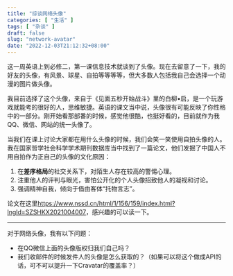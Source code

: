```yaml
---
title: "综谈网络头像"
categories: [ "生活" ]
tags: [ "杂谈" ]
draft: false
slug: "network-avatar"
date: "2022-12-03T21:12:32+08:00"
---
```


<!-- wp:paragraph -->
<p>这一周英语上到必修二，第一课信息技术就谈到了头像。现在去留意了一下，我的好友的头像，有风景、球星、自拍等等等等，但大多数人包括我自己会选择一个动漫的图片做头像。</p>
<!-- /wp:paragraph -->

<!-- wp:paragraph -->
<p>我目前选择了这个头像，来自于《见面五秒开始战斗》里的白柳•启，是一个玩游戏就能考的很好的人，思维敏捷。英语的课文当中说，头像很有可能反映了你性格中的一部分。刚开始看那部番的时候，感觉他很酷，也挺好看的，目前就作为我QQ、微信、网站的统一头像了。</p>
<!-- /wp:paragraph -->

<!-- wp:paragraph -->
<p>当我们在课上讨论大家都在用什么头像的时候，我们会笑一笑使用自拍头像的人。我在国家哲学社会科学学术期刊数据库当中找到了一篇论文，他们发掘了中国人不用自拍作为正自己的头像的文化原因：</p>
<!-- /wp:paragraph -->

<!-- wp:list {"ordered":true} -->
<ol><!-- wp:list-item -->
<li>在<strong>差序格局</strong>的社交关系下，对陌生人存在较高的警惕心理。</li>
<!-- /wp:list-item -->

<!-- wp:list-item -->
<li>注重他人的评判与眼光，害怕公开化的个人头像招致他人的凝视和讨论。</li>
<!-- /wp:list-item -->

<!-- wp:list-item -->
<li>强调精神自我，倾向于借由客体“托物言志”。</li>
<!-- /wp:list-item --></ol>
<!-- /wp:list -->

<!-- wp:paragraph -->
<p>论文在这里<a rel="noreferrer noopener" href="https://www.nssd.cn/html/1/156/159/index.html?lngId=SZSHKX2021004007" data-type="URL" data-id="https://www.nssd.cn/html/1/156/159/index.html?lngId=SZSHKX2021004007" target="_blank">https://www.nssd.cn/html/1/156/159/index.html?lngId=SZSHKX2021004007</a>，感兴趣的可以读一下。</p>
<!-- /wp:paragraph -->

<!-- wp:separator -->
<hr class="wp-block-separator has-alpha-channel-opacity"/>
<!-- /wp:separator -->

<!-- wp:paragraph -->
<p>对于网络头像，我有以下问题：</p>
<!-- /wp:paragraph -->

<!-- wp:list -->
<ul><!-- wp:list-item -->
<li>在QQ微信上面的头像版权归我们自己吗？</li>
<!-- /wp:list-item -->

<!-- wp:list-item -->
<li>我们收邮件的时候发件人的头像是怎么获取的？（如果可以将这个做成API的话，可不可以提升一下Cravatar的覆盖率？）</li>
<!-- /wp:list-item --></ul>
<!-- /wp:list -->